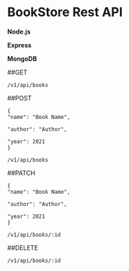 # BookStore Rest API
**Node.js**

**Express**

**MongoDB**

##GET
````
/v1/api/books
````
##POST
````
{
"name": "Book Name",

"author": "Author",

"year": 2021
}

/v1/api/books
````
##PATCH 
````
{
"name": "Book Name",

"author": "Author",

"year": 2021
}

/v1/api/books/:id
````
##DELETE 
````
/v1/api/books/:id
````